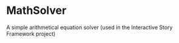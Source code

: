 # MathSolver
A simple arithmetical equation solver (used in the Interactive Story Framework project)
